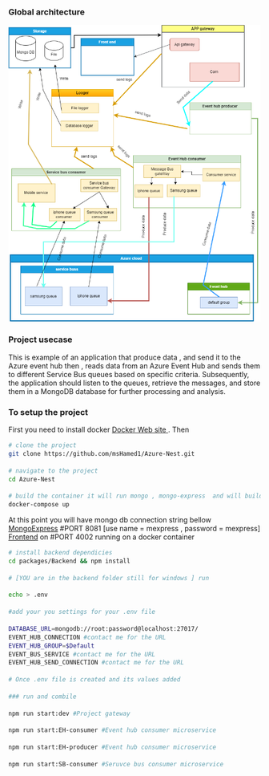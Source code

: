 ### Global architecture
![img](architect.png)


### Project usecase  

 This is example of an application that produce data , and send it to the Azure event hub then , reads data from an Azure Event Hub and sends them to different Service Bus queues based on specific criteria. Subsequently, the application should listen to the queues, retrieve the messages, and store them in a MongoDB database for further processing and analysis.

### To setup the project
First you need to install docker  [Docker Web site ]( https://www.docker.com/products/docker-desktop).
Then 
```sh
# clone the project 
git clone https://github.com/msHamed1/Azure-Nest.git

# navigate to the project 
cd Azure-Nest

# build the container it will run mongo , mongo-express  and will build the frontend for you  
docker-compose up


```

At this point you will have mongo db connection string bellow   
[MongoExpress]( http://localhost:8081/) #PORT 8081 [use name = mexpress , password = mexpress]
[Frontend]( http://localhost:4002/) on #PORT 4002  running on a docker container

```sh
# install backend dependicies 
cd packages/Backend && npm install 

# [YOU are in the backend folder still for windows ] run

echo > .env 

#add your you settings for your .env file 

DATABASE_URL=mongodb://root:password@localhost:27017/
EVENT_HUB_CONNECTION #contact me for the URL
EVENT_HUB_GROUP=$Default
EVENT_BUS_SERVICE #contact me for the URL
EVENT_HUB_SEND_CONNECTION #contact me for the URL

# Once .env file is created and its values added 

### run and combile 

npm run start:dev #Project gateway

npm run start:EH-consumer #Event hub consumer microservice

npm run start:EH-producer #Event hub consumer microservice

npm run start:SB-consumer #Seruvce bus consumer microservice

```

